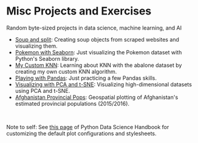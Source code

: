 # Misc Projects and Exercises
Random byte-sized projects in data science, machine learning, and AI

<ul>
  <li><a href='https://nbviewer.jupyter.org/github/alisiina/misc/blob/master/Soup%20and%20Split.ipynb'>Soup and split</a>: Creating soup objects from scraped websites and visualizing them.</li>
  <li><a href='https://nbviewer.jupyter.org/github/alisiina/misc/blob/master/Pokemon%20with%20Seaborn.ipynb'>Pokemon with Seaborn</a>: Just visualizing the Pokemon dataset with Python's Seaborn library.</li>
  <li><a href='https://nbviewer.jupyter.org/github/alisiina/misc/blob/master/My%20Custom%20KNN.ipynb'>My Custom KNN</a>: Learning about KNN with the abalone dataset by creating my own custom KNN algorithm.</li>
  <li><a href='https://nbviewer.jupyter.org/github/alisiina/misc/blob/master/Playing%20with%20Pandas.ipynb'>Playing with Pandas</a>: Just practicing a few Pandas skills.</li>
  <li><a href='https://nbviewer.jupyter.org/github/alisiina/misc/blob/master/Visualizing%20with%20PCA%20and%20t-SNE.ipynb'>Visualizing with PCA and t-SNE</a>: Visualizing high-dimensional datasets using PCA and t-SNE.</li>
  <li><a href='https://nbviewer.jupyter.org/github/alisiina/misc/blob/master/Afghanistan%20Provincial%20Pop%20Visuals.ipynb'>Afghanistan Provincial Pops<a/>: Geospatial plotting of Afghanistan's estimated provincial populations (2015/2016).</li>
</ul>

</br>

<p><bold>Note to self:</bold> See <a href='https://jakevdp.github.io/PythonDataScienceHandbook/04.11-settings-and-stylesheets.html'>this page</a> of Python Data Science Handbook for customizing the default plot configurations and stylesheets.

